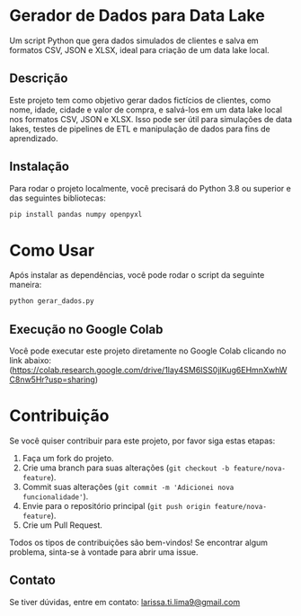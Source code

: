 # Gerador de Dados para Data Lake
Um script Python que gera dados simulados de clientes e salva em formatos CSV, JSON e XLSX, ideal para criação de um data lake local.

## Descrição
Este projeto tem como objetivo gerar dados fictícios de clientes, como nome, idade, cidade e valor de compra, e salvá-los em um data lake local nos formatos CSV, JSON e XLSX. Isso pode ser útil para simulações de data lakes, testes de pipelines de ETL e manipulação de dados para fins de aprendizado.

## Instalação
Para rodar o projeto localmente, você precisará do Python 3.8 ou superior e das seguintes bibliotecas:

```bash
pip install pandas numpy openpyxl

```

# Como Usar
Após instalar as dependências, você pode rodar o script da seguinte maneira:

```bash
python gerar_dados.py
```
## Execução no Google Colab

Você pode executar este projeto diretamente no Google Colab clicando no link abaixo:
(https://colab.research.google.com/drive/1lay4SM6ISS0jIKug6EHmnXwhWC8nw5Hr?usp=sharing)

# Contribuição
Se você quiser contribuir para este projeto, por favor siga estas etapas:

1. Faça um fork do projeto.
2. Crie uma branch para suas alterações (`git checkout -b feature/nova-feature`).
3. Commit suas alterações (`git commit -m 'Adicionei nova funcionalidade'`).
4. Envie para o repositório principal (`git push origin feature/nova-feature`).
5. Crie um Pull Request.

Todos os tipos de contribuições são bem-vindos! Se encontrar algum problema, sinta-se à vontade para abrir uma issue.

## Contato
Se tiver dúvidas, entre em contato: larissa.ti.lima9@gmail.com





